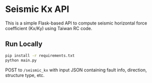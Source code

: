 # Seismic Kx API

This is a simple Flask-based API to compute seismic horizontal force coefficient (Kx/Ky) using Taiwan RC code.

## Run Locally

```bash
pip install -r requirements.txt
python main.py
```

POST to `/seismic_kx` with input JSON containing fault info, direction, structure type, etc.
